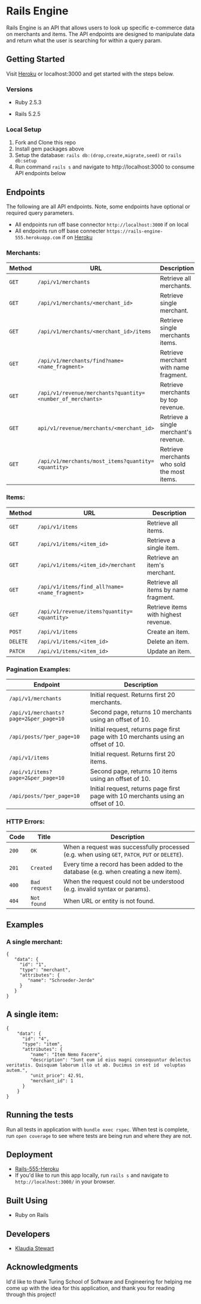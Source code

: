 # Rails Engine 

Rails Engine is an API that allows users to look up specific e-commerce data on merchants and items. The API endpoints are designed to manipulate data and return what the user is searching for within a query param. 

## Getting Started

Visit [Heroku](https://rails-engine-555.herokuapp.com/) or localhost:3000 and get started with the steps below. 

### Versions

- Ruby 2.5.3

- Rails 5.2.5

### Local Setup

1. Fork and Clone this repo
2. Install gem packages above
3. Setup the database: `rails db:(drop,create,migrate,seed)` or `rails db:setup`
4. Run command `rails s` and navigate to http://localhost:3000 to consume API endpoints below 

## Endpoints 
The following are all API endpoints. Note, some endpoints have optional or required query parameters.
 - All endpoints run off base connector `http://localhost:3000` if on local
 - All endpoints run off base connecter `https://rails-engine-555.herokuapp.com` if on [Heroku](https://rails-engine-555.herokuapp.com/)

### Merchants:

| Method   | URL                                      | Description                              |
| -------- | ---------------------------------------- | ---------------------------------------- |
| `GET`    | `/api/v1/merchants`                             | Retrieve all merchants.                      |
| `GET`   | `/api/v1/merchants/<merchant_id>`                             | Retrieve single merchant.                       |
| `GET`    | `/api/v1/merchants/<merchant_id>/items`                          | Retrieve single merchants items.                       |
| `GET`  | `/api/v1/merchants/find?name=<name_fragment>`                          | Retrieve merchant with name fragment.                 |
| `GET`   | `/api/v1/revenue/merchants?quantity=<number_of_merchants>`                 | Retrieve merchants by top revenue.                 |
| `GET`   | `api/v1/revenue/merchants/<merchant_id>` | Retrieve a single merchant's revenue. | 
| `GET` | `/api/v1/merchants/most_items?quantity=<quantity>` | Retrieve merchants who sold the most items. |

### Items:

| Method   | URL                                      | Description                              |
| -------- | ---------------------------------------- | ---------------------------------------- |
| `GET`    | `/api/v1/items`                             | Retrieve all items.                      |
| `GET`   | `/api/v1/items/<item_id>`                             | Retrieve a single item.                       |
| `GET`    | `/api/v1/items/<item_id>/merchant`                          | Retrieve an item's merchant.                       |
| `GET`  | `/api/v1/items/find_all?name=<name_fragment>`                          | Retrieve all items by name fragment.                 |
| `GET` | `/api/v1/revenue/items?quantity=<quantity>` | Retrieve items with highest revenue. | 
| `POST`   | `/api/v1/items`                 | Create an item.                 |
| `DELETE` | `/api/v1/items/<item_id>` | Delete an item. | 
| `PATCH` | `/api/v1/items/<item_id>` | Update an item. |


### Pagination Examples: 

| Endpoint             | Description                              |
| -------------------- | ---------------------------------------- |
| `/api/v1/merchants`         | Initial request. Returns first 20 merchants.  |
| `/api/v1/merchants?page=2&per_page=10` | Second page, returns 10 merchants using an offset of 10. |
| `/api/posts/?per_page=10` | Initial request, returns page first page with 10 merchants using an offset of 10. |
| `/api/v1/items` | Initial request. Returns first 20 items.  |
| `/api/v1/items?page=2&per_page=10` | Second page, returns 10 items using an offset of 10. |
| `/api/posts/?per_page=10` | Initial request, returns page first page with 10 merchants using an offset of 10. |

### HTTP Errors: 

| Code  | Title                     | Description                              |
| ----- | ------------------------- | ---------------------------------------- |
| `200` | `OK`                      | When a request was successfully processed (e.g. when using `GET`, `PATCH`, `PUT` or `DELETE`). |
| `201` | `Created`                 | Every time a record has been added to the database (e.g. when creating a new item). 
| `400` | `Bad request`             | When the request could not be understood (e.g. invalid syntax or params). |
| `404` | `Not found`               | When URL or entity is not found. |

## Examples 

### A single merchant: 

``` 
{
   "data": {
     "id": "1",
     "type": "merchant",
     "attributes": {
        "name": "Schroeder-Jerde"
     }
   }
}
``` 

## A single item: 

``` 
{
    "data": {
      "id": "4",
      "type": "item",
      "attributes": {
         "name": "Item Nemo Facere",
         "description": "Sunt eum id eius magni consequuntur delectus veritatis. Quisquam laborum illo ut ab. Ducimus in est id  voluptas          autem.",
         "unit_price": 42.91,
         "merchant_id": 1
      }
    }
}
``` 

## Running the tests

Run all tests in application with `bundle exec rspec`. When test is complete, run `open coverage` to see where tests are being run and where they are not.

## Deployment

- [Rails-555-Heroku](https://rails-engine-555.herokuapp.com/)
- If you'd like to run this app locally, run `rails s` and navigate to `http://localhost:3000/` in your browser.

## Built Using

  - Ruby on Rails

## Developers

- [Klaudia Stewart](https://github.com/klaudiastewart)

## Acknowledgments

Id'd like to thank Turing School of Software and Engineering for helping me come up with the idea for this application, and thank you for reading through this project!
